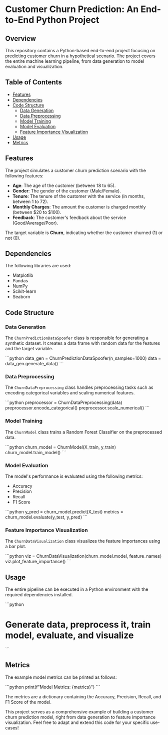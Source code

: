 # Customer Churn Prediction: An End-to-End Python Project

## Overview

This repository contains a Python-based end-to-end project focusing on predicting customer churn in a hypothetical scenario. The project covers the entire machine learning pipeline, from data generation to model evaluation and visualization.

## Table of Contents

- [Features](#features)
- [Dependencies](#dependencies)
- [Code Structure](#code-structure)
  - [Data Generation](#data-generation)
  - [Data Preprocessing](#data-preprocessing)
  - [Model Training](#model-training)
  - [Model Evaluation](#model-evaluation)
  - [Feature Importance Visualization](#feature-importance-visualization)
- [Usage](#usage)
- [Metrics](#metrics)

## Features

The project simulates a customer churn prediction scenario with the following features:
  
- **Age**: The age of the customer (between 18 to 65).
- **Gender**: The gender of the customer (Male/Female).
- **Tenure**: The tenure of the customer with the service (in months, between 1 to 72).
- **Monthly Charges**: The amount the customer is charged monthly (between $20 to $100).
- **Feedback**: The customer's feedback about the service (Good/Average/Poor).

The target variable is **Churn**, indicating whether the customer churned (1) or not (0).

## Dependencies

The following libraries are used:
- Matplotlib
- Pandas
- NumPy
- Scikit-learn
- Seaborn

## Code Structure

### Data Generation

The `ChurnPredictionDataSpoofer` class is responsible for generating a synthetic dataset. It creates a data frame with random data for the features and the target variable.

\`\`\`python
data_gen = ChurnPredictionDataSpoofer(n_samples=1000)
data = data_gen.generate_data()
\`\`\`

### Data Preprocessing

The `ChurnDataPreprocessing` class handles preprocessing tasks such as encoding categorical variables and scaling numerical features.

\`\`\`python
preprocessor = ChurnDataPreprocessing(data)
preprocessor.encode_categorical()
preprocessor.scale_numerical()
\`\`\`

### Model Training

The `ChurnModel` class trains a Random Forest Classifier on the preprocessed data.

\`\`\`python
churn_model = ChurnModel(X_train, y_train)
churn_model.train_model()
\`\`\`

### Model Evaluation

The model's performance is evaluated using the following metrics:
- Accuracy
- Precision
- Recall
- F1 Score

\`\`\`python
y_pred = churn_model.predict(X_test)
metrics = churn_model.evaluate(y_test, y_pred)
\`\`\`

### Feature Importance Visualization

The `ChurnDataVisualization` class visualizes the feature importances using a bar plot.

\`\`\`python
viz = ChurnDataVisualization(churn_model.model, feature_names)
viz.plot_feature_importance()
\`\`\`

## Usage

The entire pipeline can be executed in a Python environment with the required dependencies installed.

\`\`\`python
# Generate data, preprocess it, train model, evaluate, and visualize
\`\`\`

## Metrics

The example model metrics can be printed as follows:

\`\`\`python
print(f"Model Metrics: {metrics}")
\`\`\`

The metrics are a dictionary containing the Accuracy, Precision, Recall, and F1 Score of the model.

This project serves as a comprehensive example of building a customer churn prediction model, right from data generation to feature importance visualization. Feel free to adapt and extend this code for your specific use-cases!
